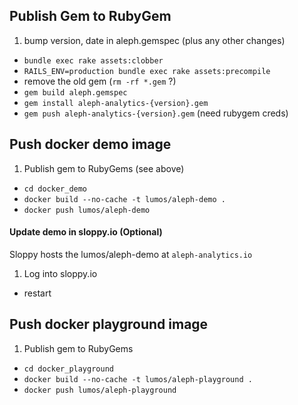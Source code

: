 
## Publish Gem to RubyGem

1. bump version, date in aleph.gemspec (plus any other changes)
* `bundle exec rake assets:clobber`
* `RAILS_ENV=production bundle exec rake assets:precompile`
* remove the old gem (`rm -rf *.gem` ?)
* `gem build aleph.gemspec`
* `gem install aleph-analytics-{version}.gem`
* `gem push aleph-analytics-{version}.gem` (need rubygem creds)


## Push docker demo image

1. Publish gem to RubyGems (see above)
* `cd docker_demo`
* `docker build --no-cache -t lumos/aleph-demo .`
* `docker push lumos/aleph-demo`

#### Update demo in sloppy.io (Optional)

Sloppy hosts the lumos/aleph-demo at `aleph-analytics.io`

1. Log into sloppy.io
* restart


## Push docker playground image

1. Publish gem to RubyGems
* `cd docker_playground`
* `docker build --no-cache -t lumos/aleph-playground .`
* `docker push lumos/aleph-playground`



